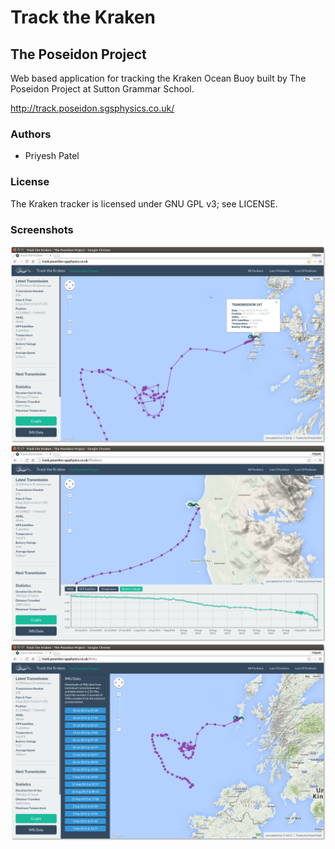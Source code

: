 # Track the Kraken
## The Poseidon Project

Web based application for tracking the Kraken Ocean Buoy built by The Poseidon
Project at Sutton Grammar School.

http://track.poseidon.sgsphysics.co.uk/

### Authors
 * Priyesh Patel

### License
The Kraken tracker is licensed under GNU GPL v3; see LICENSE.

### Screenshots
![Screenshot 1](/screenshots/tracker-1.png)
![Screenshot 2](/screenshots/tracker-2.png)
![Screenshot 3](/screenshots/tracker-3.png)
